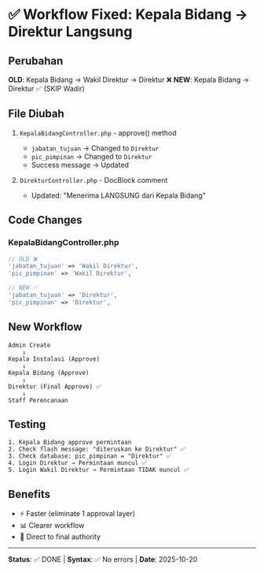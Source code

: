 # ✅ Workflow Fixed: Kepala Bidang → Direktur Langsung

## Perubahan
**OLD**: Kepala Bidang → Wakil Direktur → Direktur ❌
**NEW**: Kepala Bidang → Direktur ✅ (SKIP Wadir)

## File Diubah
1. `KepalaBidangController.php` - approve() method
   - `jabatan_tujuan` → Changed to `Direktur`
   - `pic_pimpinan` → Changed to `Direktur`
   - Success message → Updated

2. `DirekturController.php` - DocBlock comment
   - Updated: "Menerima LANGSUNG dari Kepala Bidang"

## Code Changes

### KepalaBidangController.php
```php
// OLD ❌
'jabatan_tujuan' => 'Wakil Direktur',
'pic_pimpinan' => 'Wakil Direktur',

// NEW ✅
'jabatan_tujuan' => 'Direktur',
'pic_pimpinan' => 'Direktur',
```

## New Workflow
```
Admin Create
    ↓
Kepala Instalasi (Approve)
    ↓
Kepala Bidang (Approve)
    ↓
Direktur (Final Approve) ✅
    ↓
Staff Perencanaan
```

## Testing
```
1. Kepala Bidang approve permintaan
2. Check flash message: "diteruskan ke Direktur" ✅
3. Check database: pic_pimpinan = "Direktur" ✅
4. Login Direktur → Permintaan muncul ✅
5. Login Wakil Direktur → Permintaan TIDAK muncul ✅
```

## Benefits
- ⚡ Faster (eliminate 1 approval layer)
- 📊 Clearer workflow
- 🎯 Direct to final authority

---
**Status**: ✅ DONE | **Syntax**: ✅ No errors | **Date**: 2025-10-20
